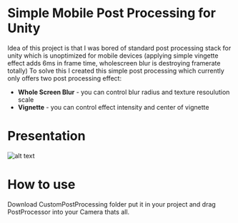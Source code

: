 # Simple Mobile Post Processing for Unity
Idea of this project is that I was bored of standard post processing stack for unity which is unoptimized for mobile devices (applying simple vingette effect adds 6ms in frame time, wholescreen blur is destroying framerate totally) To solve this I created this simple post processing which currently only offers two post processing effect:
- **Whole Screen Blur** - you can control blur radius and texture resoulution scale
- **Vignette** - you can control effect intensity and center of vignette

# Presentation
![alt text](https://github.com/TPiotr/SimpleMobilePostProcessing-Unity/blob/master/presentation/showcase1_gif.gif)

# How to use
Download CustomPostProcessing folder put it in your project and drag PostProcessor into your Camera thats all.
